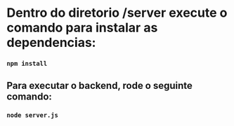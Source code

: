# Dentro do diretorio /server execute o comando para instalar as dependencias:

### `npm install`

## Para executar o backend, rode o seguinte comando:

### `node server.js`
